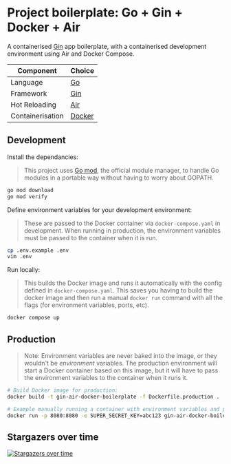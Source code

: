 # Project boilerplate: Go + Gin + Docker + Air

A containerised [Gin](https://github.com/gin-gonic/gin) app boilerplate, with a containerised development environment using Air and Docker Compose.

| Component        | Choice                                  |
| ---------------- | --------------------------------------- |
| Language         | [Go](https://go.dev/)                   |
| Framework        | [Gin](https://github.com/gin-gonic/gin) |
| Hot Reloading    | [Air](https://github.com/cosmtrek/air)  |
| Containerisation | [Docker](https://www.docker.com/)       |

## Development

Install the dependancies:

> This project uses [Go mod](https://blog.golang.org/using-go-modules), the official module manager, to handle Go modules in a portable way without having to worry about GOPATH.

```bash
go mod download
go mod verify
```

Define environment variables for your development environment:

> These are passed to the Docker container via `docker-compose.yaml` in development. When running in production, the environment variables must be passed to the container when it is run.

```bash
cp .env.example .env
vim .env
```

Run locally:

> This builds the Docker image and runs it automatically with the config defined in `docker-compose.yaml`. This saves you having to build the docker image and then run a manual `docker run` command with all the flags (for environment variables, ports, etc).

```bash
docker compose up
```

## Production

> Note: Environment variables are never baked into the image, or they wouldn't be _environment_ variables. The production environment will start a Docker container based on this image, but it will have to pass the environment variables to the container when it runs it.

```bash
# Build Docker image for production:
docker build -t gin-air-docker-boilerplate -f Dockerfile.production .

# Example manually running a container with environment variables and ports defined:
docker run -p 8080:8080 -e SUPER_SECRET_KEY=abc123 gin-air-docker-boilerplate
```

## Stargazers over time
[![Stargazers over time](https://starchart.cc/tobyscott25/gin-postgres-air-docker-starter.svg?variant=adaptive)](https://starchart.cc/tobyscott25/gin-postgres-air-docker-starter)
